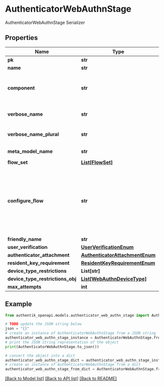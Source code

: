 # AuthenticatorWebAuthnStage

AuthenticatorWebAuthnStage Serializer

## Properties

Name | Type | Description | Notes
------------ | ------------- | ------------- | -------------
**pk** | **str** |  | [readonly] 
**name** | **str** |  | 
**component** | **str** | Get object type so that we know how to edit the object | [readonly] 
**verbose_name** | **str** | Return object&#39;s verbose_name | [readonly] 
**verbose_name_plural** | **str** | Return object&#39;s plural verbose_name | [readonly] 
**meta_model_name** | **str** | Return internal model name | [readonly] 
**flow_set** | [**List[FlowSet]**](FlowSet.md) |  | [optional] 
**configure_flow** | **str** | Flow used by an authenticated user to configure this Stage. If empty, user will not be able to configure this stage. | [optional] 
**friendly_name** | **str** |  | [optional] 
**user_verification** | [**UserVerificationEnum**](UserVerificationEnum.md) |  | [optional] 
**authenticator_attachment** | [**AuthenticatorAttachmentEnum**](AuthenticatorAttachmentEnum.md) |  | [optional] 
**resident_key_requirement** | [**ResidentKeyRequirementEnum**](ResidentKeyRequirementEnum.md) |  | [optional] 
**device_type_restrictions** | **List[str]** |  | [optional] 
**device_type_restrictions_obj** | [**List[WebAuthnDeviceType]**](WebAuthnDeviceType.md) |  | [readonly] 
**max_attempts** | **int** |  | [optional] 

## Example

```python
from authentik_openapi.models.authenticator_web_authn_stage import AuthenticatorWebAuthnStage

# TODO update the JSON string below
json = "{}"
# create an instance of AuthenticatorWebAuthnStage from a JSON string
authenticator_web_authn_stage_instance = AuthenticatorWebAuthnStage.from_json(json)
# print the JSON string representation of the object
print(AuthenticatorWebAuthnStage.to_json())

# convert the object into a dict
authenticator_web_authn_stage_dict = authenticator_web_authn_stage_instance.to_dict()
# create an instance of AuthenticatorWebAuthnStage from a dict
authenticator_web_authn_stage_from_dict = AuthenticatorWebAuthnStage.from_dict(authenticator_web_authn_stage_dict)
```
[[Back to Model list]](../README.md#documentation-for-models) [[Back to API list]](../README.md#documentation-for-api-endpoints) [[Back to README]](../README.md)


